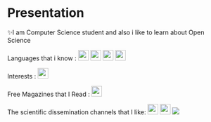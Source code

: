# Presentation
✨I am Computer Science student and also i like to learn about Open Science

Languages that i know :
<code><img src="https://cdn.jsdelivr.net/gh/xmuli/xmuliPic@pic/2020/icons8-c++.svg" width="24"/></code>
<a href="https://www.postgresql.org"><code><img src="https://upload.wikimedia.org/wikipedia/commons/2/29/Postgresql_elephant.svg" width="24"/></code></a>
<a href="https://www.python.org"><code><img src="https://upload.wikimedia.org/wikipedia/commons/c/c3/Python-logo-notext.svg" width="24"/></code></a>
<a href="https://www.r-project.org"><code><img src="https://www.r-project.org/logo/Rlogo.svg" width="24"/></code></a>

Interests : 
<a href="https://www.raspberrypi.org"><code><img src="https://upload.wikimedia.org/wikipedia/de/c/cb/Raspberry_Pi_Logo.svg" width="24"/></code></a>

Free Magazines that I Read :
<a href="https://towardsdatascience.com"><code><img src="https://cdn-images-1.medium.com/max/1200/1*hVxgUA6kP-PgL5TJjuyePg.png" width="24"/></code></a>

The scientific dissemination channels that I like:
<a href="https://www.youtube.com/user/DNewsChannel"><code><img src="https://yt3.ggpht.com/a/AATXAJxZx1UIdkwdnMCfLzbNwLgM90098RcrOPRKPdFvAU4=s144-c-k-c0xffffffff-no-rj-mo" width="24"/></code></a>
<a href="https://www.youtube.com/user/crashcourse/featured"><code><img src="https://yt3.ggpht.com/a/AATXAJwqTP631y63gzRfteNeRY6OZgsyIBhZWWlS6UvA2g=s144-c-k-c0xffffffff-no-rj-mo" width="24"/></code></a>
<a href="https://www.youtube.com/user/1veritasium"><code><img src="https://yt3.ggpht.com/a/AATXAJw91NvQRluSvZoLrGXkwMC6r0CwYjD58HftKSul8g=s144-c-k-c0xffffffff-no-rj-mo"/></code></a>
